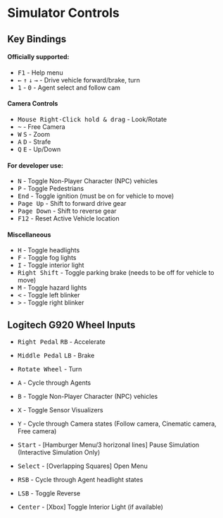 # Simulator Controls

## Key Bindings

#### Officially supported:

- <kbd>F1</kbd> - Help menu
- <kbd>&larr;</kbd> <kbd>&uarr;</kbd> <kbd>&darr;</kbd> <kbd>&rarr;</kbd> - Drive vehicle forward/brake, turn
- <kbd>1</kbd> - <kbd>0</kbd> - Agent select and follow cam

#### Camera Controls

- <kbd>Mouse Right-Click hold & drag</kbd> - Look/Rotate
- <kbd>~</kbd> - Free Camera
- <kbd>W</kbd> <kbd>S</kbd> - Zoom
- <kbd>A</kbd> <kbd>D</kbd> - Strafe
- <kbd>Q</kbd> <kbd>E</kbd> - Up/Down



#### For developer use:

- <kbd>N</kbd> - Toggle Non-Player Character (NPC) vehicles
- <kbd>P</kbd> - Toggle Pedestrians
- <kbd>End</kbd> - Toggle ignition (must be on for vehicle to move)
- <kbd>Page Up</kbd> - Shift to forward drive gear
- <kbd>Page Down</kbd> - Shift to reverse gear
- <kbd>F12</kbd> - Reset Active Vehicle location


#### Miscellaneous

- <kbd>H</kbd> - Toggle headlights
- <kbd>F</kbd> - Toggle fog lights
- <kbd>I</kbd> - Toggle interior light
- <kbd>Right Shift</kbd> - Toggle parking brake (needs to be off for vehicle to move)
- <kbd>M</kbd> - Toggle hazard lights
- <kbd><</kbd> - Toggle left blinker
- <kbd>></kbd> - Toggle right blinker

## Logitech G920 Wheel Inputs

- <kbd>Right Pedal</kbd> <kbd>RB</kbd> - Accelerate
- <kbd>Middle Pedal</kbd> <kbd>LB</kbd> - Brake
- <kbd>Rotate Wheel</kbd> - Turn

- <kbd>A</kbd> - Cycle through Agents
- <kbd>B</kbd> - Toggle Non-Player Character (NPC) vehicles
- <kbd>X</kbd> - Toggle Sensor Visualizers
- <kbd>Y</kbd> - Cycle through Camera states (Follow camera, Cinematic camera, Free camera)
- <kbd>Start</kbd> - [Hamburger Menu/3 horizonal lines] Pause Simulation (Interactive Simulation Only)
- <kbd>Select</kbd> - [Overlapping Squares] Open Menu
- <kbd>RSB</kbd> - Cycle through Agent headlight states
- <kbd>LSB</kbd> - Toggle Reverse
- <kbd>Center</kbd> - [Xbox] Toggle Interior Light (if available)
